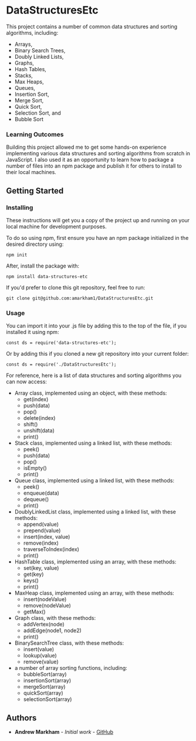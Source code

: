 # DataStructuresEtc

This project contains a number of common data structures and sorting algorithms, including:
* Arrays,
* Binary Search Trees,
* Doubly Linked Lists,
* Graphs,
* Hash Tables,
* Stacks,
* Max Heaps,
* Queues,
* Insertion Sort,
* Merge Sort,
* Quick Sort,
* Selection Sort, and
* Bubble Sort

### Learning Outcomes

Building this project allowed me to get some hands-on experience implementing various data structures and sorting algorithms from scratch in JavaScript. I also used it as an opportunity to learn how to package a number of files into an npm package and publish it for others to install to their local machines.


## Getting Started




### Installing

These instructions will get you a copy of the project up and running on your local machine for development purposes. 

To do so using npm, first ensure you have an npm package initialized in the desired directory using:

```
npm init
```

After, install the package with:

```
npm install data-structures-etc
```

If you'd prefer to clone this git repository, feel free to run:

```
git clone git@github.com:amarkham1/DataStructuresEtc.git
```

### Usage

You can import it into your .js file by adding this to the top of the file, if you installed it using npm:

```
const ds = require('data-structures-etc');
```

Or by adding this if you cloned a new git repository into your current folder:

```
const ds = require('./DataStructuresEtc');
```

For reference, here is a list of data structures and sorting algorithms you can now access:
* Array class, implemented using an object, with these methods:
  * get(index)
  * push(data)
  * pop()
  * delete(index)
  * shift()
  * unshift(data)
  * print()
* Stack class, implemented using a linked list, with these methods:
  * peek()
  * push(data)
  * pop()
  * isEmpty()
  * print()
* Queue class, implemented using a linked list, with these methods:
  * peek()
  * enqueue(data)
  * dequeue()
  * print()
* DoublyLinkedList class, implemented using a linked list, with these methods:
  * append(value)
  * prepend(value)
  * insert(index, value)
  * remove(index)
  * traverseToIndex(index)
  * print()
* HashTable class, implemented using an array, with these methods:
  * set(key, value)
  * get(key)
  * keys()
  * print()
* MaxHeap class, implemented using an array, with these methods:
  * insert(nodeValue)
  * remove(nodeValue)
  * getMax()
* Graph class, with these methods:
  * addVertex(node)
  * addEdge(node1, node2)
  * print()
* BinarySearchTree class, with these methods:
  * insert(value)
  * lookup(value)
  * remove(value)
* a number of array sorting functions, including:
  * bubbleSort(array)
  * insertionSort(array)
  * mergeSort(array)
  * quickSort(array)
  * selectionSort(array)

## Authors

* **Andrew Markham** - *Initial work* - [GitHub](https://github.com/amarkham1)